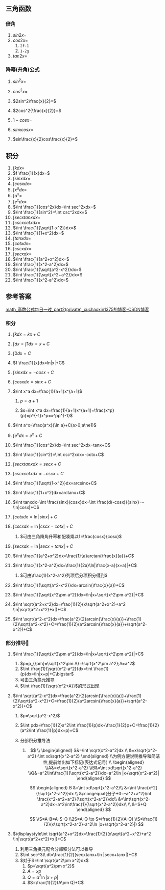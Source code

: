 ## 三角函数

### 倍角

1. $sin2x=$
2. $cos2x=$
   1. `2f-1`
   2. `1-2g`
3. $tan2x=$

### 降幂(升角)公式

1. $sin^2x=$

2. $cos^2x=$

3. $2sin^2\frac{x}{2}=$

4. $2cos^2{\frac{x}{2}}=$

5. $1-cosx=$

6. $sinxcosx=$

7. $sin\frac{x}{2}cos\frac{x}{2}=$

   

## 积分

1. $\int kdx=$
2. $f \frac{1}{x}dx=$
3. $\int sinxdx=$
4. $\int cosxdx=$
5. $\int x^a dx=$
6. $\int a^x=$
7. $\int e^xdx=$
8. $\int \frac{1}{cos^2x}dx=\int sec^2xdx=$
9. $\int \frac{1}{sin^2}=\int csc^2xdx=$
10. $\int secxtanxdx=$
11. $\int cscxcotxdx=$
12. $\int \frac{1}{\sqrt{1-x^2}}dx=$
13. $\int \frac{1}{1+x^2}dx=$
14. $\int tanxdx=$
15. $\int cotxdx=$
16. $\int cscxdx=$
17. $\int secxdx=$
18. $\int \frac{1}{a^2+x^2}dx=$
19. $\int \frac{1}{x^2-a^2}dx=$
20. $\int \frac{1}{\sqrt{a^2-x^2}}dx=$
21. $\int \frac{1}{\sqrt{x^2+a^2}}dx=$
22. $\int \frac{1}{x^2-a^2}dx=$

## 参考答案

[math_高数公式每日一过_part2(private)_xuchaoxin1375的博客-CSDN博客](https://blog.csdn.net/xuchaoxin1375/article/details/125671091)

### 积分

1. $\int kdx=kx+C$

2. $\int dx=\int 1dx=x+C$

3. $\int 0dx=C$

4. $f \frac{1}{x}dx=ln|x|+C$

5. $\int sinxdx=-cosx+C$

6. $\int cosxdx=sinx+C$

7. $\int x^a dx=\frac{1}{a+1}x^{a+1}$

   1. $p=a+1$

   2. $s=\int x^a dx=\frac{1}{a+1}x^{a+1}=\frac{x^p}{p}=p^{-1}x^p=x^pp^{-1}$

8. $\int a^x=\frac{a^x}{\ln a}+C(a>0;a\ne1)$

9. $\int e^xdx=e^x+C$

10. $\int \frac{1}{cos^2x}dx=\int sec^2xdx=tanx+C$

11. $\int \frac{1}{sin^2}=\int csc^2xdx=-cotx+C$

12. $\int secxtanxdx=secx+C$

13. $\int cscxcotxdx=-cscx+C$

14. $\int \frac{1}{\sqrt{1-x^2}}dx=arcsinx+C$

15. $\int \frac{1}{1+x^2}dx=arctanx+C$

16. $\int tanxdx=\int \frac{sinx}{cosx}dx=\int \frac{d(-cosx)}{sinx}=-\ln|cosx|+C$

17. $\int cotxdx=\ln |sinx|+C$

18. $\int cscxdx=\ln |cscx-cotx|+C$

    1. $可由三角降角升幂和配凑乘以1=\frac{cosx}{cosx}$

19. $\int secxdx=\ln|secx+tanx|+C$

20. $\int \frac{1}{a^2+x^2}dx=\frac{1}{a}arctan{\frac{x}{a}}+C$

21. $\int \frac{1}{x^2-a^2}dx=\frac{1}{2a}\ln|\frac{x-a}{x+a}|+C$

    1. $可由\frac{1}{x^2-a^2}列项后分项积分得到$

22. $\int \frac{1}{\sqrt{a^2-x^2}}dx=arcsin(\frac{x}{a})+C$

23. $\int \frac{1}{\sqrt{x^2\pm a^2}}dx=\ln|x+\sqrt{x^2\pm a^2}|+C$

24. $\int \sqrt{a^2+x^2}dx=\frac{1}{2}(x\sqrt{a^2+x^2}+a^2 \ln|\sqrt{a^2+x^2}+x|)+C$

25. $\int \sqrt{a^2-x^2}dx=\frac{a^2}{2}arcsin{\frac{x}{a}}+\frac{1}{2}\sqrt{a^2-x^2}+C=\frac{1}{2}(a^2arcsin{\frac{x}{a}}+\sqrt{a^2-x^2})+C$

### 部分推导🎈

1. $\int \frac{1}{\sqrt{x^2\pm a^2}}dx=\ln|x+\sqrt{x^2\pm a^2}|+C$

   1. $p=p_{\pm}=\sqrt{x^2\pm A}=\sqrt{x^2\pm a^2};A=a^2$
   2. $\int \frac{1}{\sqrt{x^2-a^2}}dx=\int \frac{1}{p}dx=\ln|x+p|+C\bigstar$
   3. 可由三角换元推导
   4. $\int \frac{1}{\sqrt{x^2+A}}$的形式出现

2. $\int \sqrt{a^2-x^2}dx=\frac{a^2}{2}arcsin{\frac{x}{a}}+\frac{1}{2}\sqrt{a^2-x^2}+C=\frac{1}{2}(a^2arcsin{\frac{x}{a}}+\sqrt{a^2-x^2})+C$

   1. $p=\sqrt{a^2-x^2}$

   2. $\int pdx=\frac{1}{2}a^2\int \frac{1}{p}dx+\frac{1}{2}p+C=\frac{1}{2}(a^2\int \frac{1}{p}dx+p)+C$

   3. 分部积分推导法

      1. $$
         \\
         \begin{aligned}
         S&=\int \sqrt{x^2-a^2}dx
         \\
         &=x\sqrt{x^2-a^2}-\int xd\sqrt{x^2-a^2}
         \end{aligned}
         \\为例方便说明推导和简洁性,提前给出如下标记(表达式记号)
         \\
         \begin{aligned}
         \\A&=x\sqrt{x^2-a^2}
         \\B&=\int xd\sqrt{x^2-a^2}
         \\Q&=a^2\int\frac{1}{\sqrt{x^2-a^2}}dx=a^2\ln |x+\sqrt{x^2-a^2}|
         \end{aligned}
         $$
         
         
         $$
         \begin{aligned}
         B &=\int xd\sqrt{x^2-a^2}\\
         &=\int \frac{x^2}{\sqrt{x^2-a^2}}dx
         \\
         &\xlongequal{分子+0=-a^2+a^2}\int \frac{x^2-a^2+a^2}{\sqrt{x^2-a^2}}dx\\
         &=\int\sqrt{x^2-a^2}dx+a^2\int\frac{1}{\sqrt{x^2-a^2}}dx\\
         \\
         &=S+Q
         \end{aligned}
         $$
         
         $$
         \\S=A-B=A-S-Q
         \\2S=A-Q \to S=\frac{1}{2}(A-Q)
         \\S=\frac{1}{2}(x\sqrt{x^2-a^2}-a^2\ln |x+\sqrt{x^2-a^2}|)
         $$
         

3. $\displaystyle\int \sqrt{a^2+x^2}dx=\frac{1}{2}(x\sqrt{a^2+x^2}+a^2 \ln|\sqrt{a^2+x^2}+x|)+C$ 

   1. 利用三角换元配合分部积分法可以推导
   2. $\int sec^3t\ dt=\frac{1}{2}(secxtanx+\ln |secx+tanx|)+C$
   3. $对于S=\int \sqrt{a^2\pm x^2}dx$
      1. $p=\sqrt{a^2\pm x^2}$
      2. $A=xp$
      3. $Q=a^2\ln|x+p|$
      4. $S=\frac{1}{2}(A\pm Q)+C$



